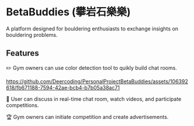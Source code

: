 # BetaBuddies (攀岩石樂樂) 

A platform designed for bouldering enthusiasts to exchange insights on bouldering problems.

## Features

:pencil2: Gym owners can use color detection tool to quikly build chat rooms.

https://github.com/Deercoding/PersonalProjectBetaBuddies/assets/106392618/fb671188-7594-42ae-bcb4-b7b05a38ac71

:iphone: User can discuss in real-time chat room, watch videos, and participate competitions.



:trophy: Gym owners can initiate competition and create advertisements.
